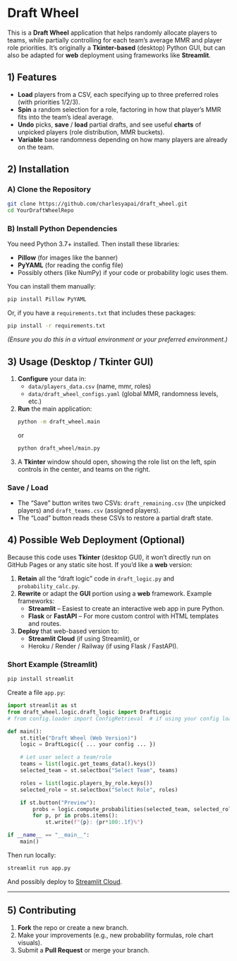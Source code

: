 

# Draft Wheel

This is a **Draft Wheel** application that helps randomly allocate players to teams, while partially controlling for each team’s average MMR and player role priorities. It’s originally a **Tkinter-based** (desktop) Python GUI, but can also be adapted for **web** deployment using frameworks like **Streamlit**.

## 1) Features

- **Load** players from a CSV, each specifying up to three preferred roles (with priorities 1/2/3).  
- **Spin** a random selection for a role, factoring in how that player’s MMR fits into the team’s ideal average.  
- **Undo** picks, **save** / **load** partial drafts, and see useful **charts** of unpicked players (role distribution, MMR buckets).  
- **Variable** base randomness depending on how many players are already on the team.

## 2) Installation

### A) Clone the Repository

```bash
git clone https://github.com/charlesyapai/draft_wheel.git
cd YourDraftWheelRepo
```

### B) Install Python Dependencies

You need Python 3.7+ installed. Then install these libraries:

- **Pillow** (for images like the banner)
- **PyYAML** (for reading the config file)
- Possibly others (like NumPy) if your code or probability logic uses them.

You can install them manually:

```bash
pip install Pillow PyYAML
```

Or, if you have a `requirements.txt` that includes these packages:

```bash
pip install -r requirements.txt
```

*(Ensure you do this in a virtual environment or your preferred environment.)*

## 3) Usage (Desktop / Tkinter GUI)

1. **Configure** your data in:
   - `data/players_data.csv` (name, mmr, roles)
   - `data/draft_wheel_configs.yaml` (global MMR, randomness levels, etc.)
2. **Run** the main application:
   ```bash
   python -m draft_wheel.main
   ```
   or
   ```bash
   python draft_wheel/main.py
   ```
3. A **Tkinter** window should open, showing the role list on the left, spin controls in the center, and teams on the right.

### Save / Load

- The “Save” button writes two CSVs: `draft_remaining.csv` (the unpicked players) and `draft_teams.csv` (assigned players).
- The “Load” button reads these CSVs to restore a partial draft state.

## 4) Possible Web Deployment (Optional)

Because this code uses **Tkinter** (desktop GUI), it won’t directly run on GitHub Pages or any static site host. If you’d like a **web** version:

1. **Retain** all the “draft logic” code in `draft_logic.py` and `probability_calc.py`.
2. **Rewrite** or adapt the **GUI** portion using a **web** framework. Example frameworks:
   - **Streamlit** – Easiest to create an interactive web app in pure Python.  
   - **Flask** or **FastAPI** – For more custom control with HTML templates and routes.
3. **Deploy** that web-based version to:
   - **Streamlit Cloud** (if using Streamlit), or
   - Heroku / Render / Railway (if using Flask / FastAPI).

### Short Example (Streamlit)

```bash
pip install streamlit
```

Create a file `app.py`:

```python
import streamlit as st
from draft_wheel.logic.draft_logic import DraftLogic
# from config.loader import ConfigRetrieval  # if using your config loader

def main():
    st.title("Draft Wheel (Web Version)")
    logic = DraftLogic({ ... your config ... })

    # Let user select a team/role
    teams = list(logic.get_teams_data().keys())
    selected_team = st.selectbox("Select Team", teams)

    roles = list(logic.players_by_role.keys())
    selected_role = st.selectbox("Select Role", roles)

    if st.button("Preview"):
        probs = logic.compute_probabilities(selected_team, selected_role)
        for p, pr in probs.items():
            st.write(f"{p}: {pr*100:.1f}%")

if __name__ == "__main__":
    main()
```

Then run locally:

```bash
streamlit run app.py
```

And possibly deploy to [Streamlit Cloud](https://streamlit.io/cloud).

---

## 5) Contributing

1. **Fork** the repo or create a new branch.  
2. Make your improvements (e.g., new probability formulas, role chart visuals).  
3. Submit a **Pull Request** or merge your branch.


